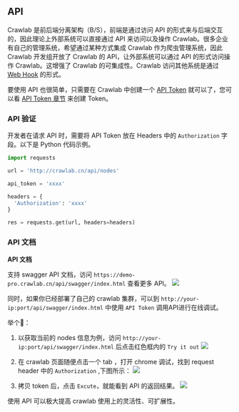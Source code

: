 ## API

Crawlab 是前后端分离架构（B/S），前端是通过访问 API 的形式来与后端交互的，因此理论上外部系统可以直接通过 API 来访问以及操作 Crawlab。很多企业有自己的管理系统，希望通过某种方式集成 Crawlab 作为爬虫管理系统，因此 Crawlab 开发组开放了 Crawlab 的 API，让外部系统可以通过 API 的形式访问操作 Crawlab。这增强了 Crawlab 的可集成性。Crawlab 访问其他系统是通过 [Web Hook](../Spider/Webhook.md) 的形式。

要使用 API 也很简单，只需要在 Crawlab 中创建一个 [API Token](./ApiToken.md) 就可以了，您可以看 [API Token 章节](./ApiToken.md) 来创建 Token。

### API 验证

开发者在请求 API 时，需要将 API Token 放在 Headers 中的 `Authorization` 字段。以下是 Python 代码示例。

```python
import requests

url = 'http://crawlab.cn/api/nodes'

api_token = 'xxxx'

headers = {
  'Authorization': 'xxxx'
}

res = requests.get(url, headers=headers)
```

### API 文档

**API 文档**

支持 swagger API 文档，访问 `https://demo-pro.crawlab.cn/api/swagger/index.html` 查看更多 API。
![](https://tva1.sinaimg.cn/large/007S8ZIlly1geg3t15cjsj31ee0u0113.jpg)

同时，如果你已经部署了自己的 crawlab 集群，可以到 `http://your-ip:port/api/swagger/index.html` 中使用 `API Token` 调用API进行在线调试。

举个🌰：
1. 以获取当前的 nodes 信息为例，访问 `http://your-ip:port/api/swagger/index.html` 后点击红色框内的 `Try it out`
![](https://tva1.sinaimg.cn/large/007S8ZIlly1geg3zvq9jsj31fw0u0797.jpg)

2. 在 crawlab 页面随便点击一个 tab ，打开 chrome 调试，找到 request header 中的  `Authorization` ,下图所示：
   ![](https://tva1.sinaimg.cn/large/007S8ZIlly1geg42zv11vj31hs0u0qd0.jpg)

3. 拷贝 token 后，点击 `Excute`，就能看到 API 的返回结果。
   ![](https://tva1.sinaimg.cn/large/007S8ZIlly1geg475b538j31ac0u0gvf.jpg)

使用 API 可以极大提高 crawlab 使用上的灵活性、可扩展性。

